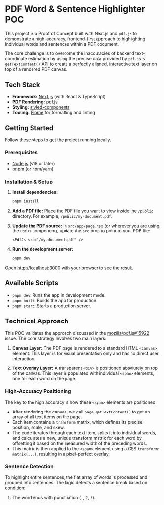 # PDF Word & Sentence Highlighter POC

This project is a Proof of Concept built with Next.js and `pdf.js` to demonstrate a high-accuracy, frontend-first approach to highlighting individual words and sentences within a PDF document.

The core challenge is to overcome the inaccuracies of backend text-coordinate estimation by using the precise data provided by `pdf.js`'s `getTextContent()` API to create a perfectly aligned, interactive text layer on top of a rendered PDF canvas.

## Tech Stack

* **Framework:** [Next.js](https://nextjs.org/) (with React & TypeScript)
* **PDF Rendering:** [pdf.js](https://mozilla.github.io/pdf.js/)
* **Styling:** [styled-components](https://styled-components.com/)
* **Tooling:** [Biome](https://biomejs.dev/) for formatting and linting

## Getting Started

Follow these steps to get the project running locally.

### Prerequisites

* [Node.js](https://nodejs.org/) (v18 or later)
* [pnpm](https://pnpm.io/) (or npm/yarn)

### Installation & Setup


1.  **Install dependencies:**
    ```bash
    pnpm install
    ```

2.  **Add a PDF file:**
    Place the PDF file you want to view inside the `/public` directory. For example, `/public/my-document.pdf`.

3.  **Update the PDF source:**
    In `src/app/page.tsx` (or wherever you are using the `PdfJs` component), update the `src` prop to point to your PDF file:
    ```tsx
    <PdfJs src="/my-document.pdf" />
    ```

4.  **Run the development server:**
    ```bash
    pnpm dev
    ```

Open [http://localhost:3000](http://localhost:3000) with your browser to see the result.

## Available Scripts

* `pnpm dev`: Runs the app in development mode.
* `pnpm build`: Builds the app for production.
* `pnpm start`: Starts a production server.

## Technical Approach

This POC validates the approach discussed in the [mozilla/pdf.js#15922](https://github.com/mozilla/pdf.js/issues/15922) issue. The core strategy involves two main layers:

1.  **Canvas Layer:** The PDF page is rendered to a standard HTML `<canvas>` element. This layer is for visual presentation only and has no direct user interaction.

2.  **Text Overlay Layer:** A transparent `<div>` is positioned absolutely on top of the canvas. This layer is populated with individual `<span>` elements, one for each word on the page.

### High-Accuracy Positioning

The key to the high accuracy is how these `<span>` elements are positioned:

* After rendering the canvas, we call `page.getTextContent()` to get an array of all text items on the page.
* Each item contains a `transform` matrix, which defines its precise position, scale, and skew.
* The code iterates through each text item, splits it into individual words, and calculates a new, unique transform matrix for each word by offsetting it based on the measured width of the preceding words.
* This matrix is then applied to the `<span>` element using a CSS `transform: matrix(...)`, resulting in a pixel-perfect overlay.

### Sentence Detection

To highlight entire sentences, the flat array of words is processed and grouped into sentences. The logic detects a sentence break based on condition:
1.  The word ends with punctuation (`.`, `?`, `!`).
